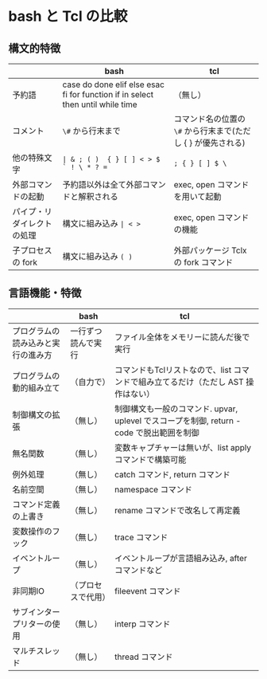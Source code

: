 # bash と Tcl の比較

## 構文的特徴

||bash|tcl|
|---|----|----|
|予約語|case do done elif else esac fi for function if in select then until while time|（無し）|
|コメント| `\#` から行末まで | コマンド名の位置の `\#` から行末まで(ただし { } が優先される) |
|他の特殊文字| ``\| & ; ( )  { } [ ] < > $ ` ! \ * ? =`` | ``; { } [ ] $ \ `` |
|外部コマンドの起動|予約語以外は全て外部コマンドと解釈される| exec, open コマンドを用いて起動 |
|パイプ・リダイレクトの処理| 構文に組み込み `\| < >` | exec, open コマンドの機能 |
|子プロセスの fork|  構文に組み込み `( )` | 外部パッケージ Tclx の fork コマンド|

## 言語機能・特徴

||bash|tcl|
|---|----|----|
|プログラムの読み込みと実行の進み方|一行ずつ読んで実行|ファイル全体をメモリーに読んだ後で実行|
|プログラムの動的組み立て|（自力で）| コマンドもTclリストなので、list コマンドで組み立てるだけ（ただし AST 操作はない） |
|制御構文の拡張|（無し）| 制御構文も一般のコマンド. upvar, uplevel でスコープを制御, return -code で脱出範囲を制御 |
|無名関数|（無し）| 変数キャプチャーは無いが、list apply コマンドで構築可能 |
|例外処理|（無し）| catch コマンド, return コマンド|
|名前空間|（無し）| namespace コマンド |
|コマンド定義の上書き|（無し）| rename コマンドで改名して再定義 |
|変数操作のフック|（無し）|trace コマンド|
|イベントループ|（無し）|イベントループが言語組み込み, after コマンドなど|
|非同期IO|（プロセスで代用）| fileevent コマンド |
|サブインタープリターの使用|（無し）|interp コマンド|
|マルチスレッド|（無し）| thread コマンド|
